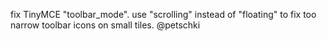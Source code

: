 fix TinyMCE "toolbar_mode". use "scrolling" instead of "floating" to fix too narrow toolbar icons on small tiles.  @petschki
